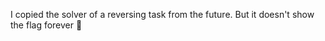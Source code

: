 I copied the solver of a reversing task from the future. But it doesn't show the flag forever :thinking: